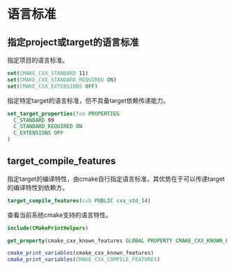 # 语言标准

## 指定project或target的语言标准

指定项目的语言标准。

```cmake
set(CMAKE_CXX_STANDARD 11) 
set(CMAKE_CXX_STANDARD_REQUIRED ON) 
set(CMAKE_CXX_EXTENSIONS OFF)
```

指定特定target的语言标准，但不具备target依赖传递能力。

```cmake
set_target_properties(foo PROPERTIES 
  C_STANDARD 99 
  C_STANDARD_REQUIRED ON 
  C_EXTENSIONS OFF
)
```

## target_compile_features

指定target的编译特性，由cmake自行指定语言标准，其优势在于可以传递target的编译特性到依赖方。

```cmake
target_compile_features(cub PUBLIC cxx_std_14)
```

查看当前系统cmake支持的语言特性。

```cmake
include(CMakePrintHelpers)

get_property(cmake_cxx_known_features GLOBAL PROPERTY CMAKE_CXX_KNOWN_FEATURES)

cmake_print_variables(cmake_cxx_known_features)
cmake_print_variables(CMAKE_CXX_COMPILE_FEATURES)
```